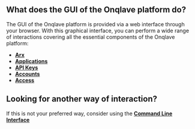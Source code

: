 ## **What does the GUI of the Onqlave platform do?**

The GUI of the Onqlave platform is provided via a web interface through your browser.
With this graphical interface, you can perform a wide range of interactions covering all the essential components of the Onqlave platform:

- **[Arx](../administration/arx)**
- **[Applications](../administration/application)**
- **[API Keys](../administration/apikey)**
- **[Accounts](../platform/account)**
- **[Access](../platform/access)**

## **Looking for another way of interaction?**

If this is not your preferred way, consider using the [**Command Line Interface**](../cli-guide/overview-cli.md)
